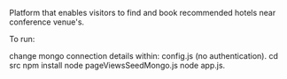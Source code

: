 Platform that enables visitors to find and book recommended hotels near conference venue's.

To run:

change mongo connection details within: config.js (no authentication).
cd src
npm install
node pageViewsSeedMongo.js
node app.js.
